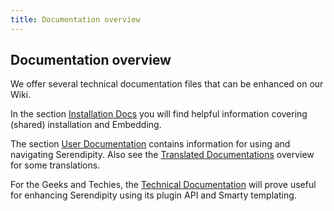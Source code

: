 ```yaml
---
title: Documentation overview
---
```


## Documentation overview

We offer several technical documentation files that can be enhanced on our Wiki.

In the section [Installation Docs](http://docs.s9y.org/documentation/getting-started/index.html) you will find helpful information covering (shared) installation and Embedding.

The section [User Documentation](http://docs.s9y.org/documentation/using/index.html) contains information for using and navigating Serendipity. Also see the [Translated Documentations](http://docs.s9y.org/documentation/localized/index.html) overview for some translations.

For the Geeks and Techies, the [Technical Documentation](http://docs.s9y.org/documentation/developing/index.html) will prove useful for enhancing Serendipity using its plugin API and Smarty templating.